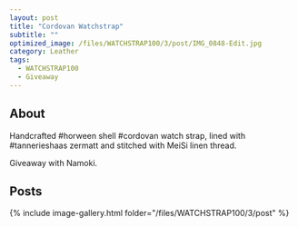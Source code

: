 ```yaml
---
layout: post
title: "Cordovan Watchstrap"
subtitle: "" 
optimized_image: /files/WATCHSTRAP100/3/post/IMG_0848-Edit.jpg
category: Leather
tags:
  - WATCHSTRAP100
  - Giveaway
---
```


## About

Handcrafted #horween shell #cordovan watch strap, lined with #tannerieshaas zermatt and stitched with MeiSi linen thread.⁠

Giveaway with Namoki.

## Posts

{% include image-gallery.html folder="/files/WATCHSTRAP100/3/post" %}

